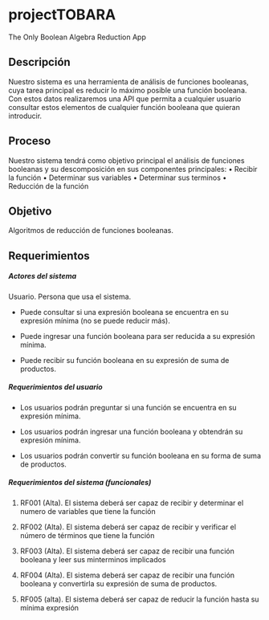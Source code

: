 # projectTOBARA

The Only Boolean Algebra Reduction App

## Descripción

Nuestro sistema es una herramienta de análisis de funciones booleanas, cuya tarea principal es reducir lo máximo posible una función booleana.
Con estos datos realizaremos una API que permita a cualquier usuario consultar estos elementos de cualquier función booleana que quieran introducir.

## Proceso

Nuestro sistema tendrá como objetivo principal el análisis de funciones booleanas y su descomposición en sus componentes principales:
    • Recibir la función
    • Determinar sus variables 
    • Determinar sus terminos
    • Reducción de la función

## Objetivo

Algoritmos de reducción de funciones booleanas. 

## Requerimientos

##### Actores del sistema

Usuario. Persona que usa el sistema.

- Puede consultar si una expresión booleana se encuentra en su expresión mínima (no se puede reducir más).

- Puede ingresar una función booleana para ser reducida a su expresión mínima.

- Puede recibir su función booleana en su expresión de suma de productos.

##### Requerimientos del usuario

- Los usuarios podrán preguntar si una función se encuentra en su expresión mínima.

- Los usuarios podrán ingresar una función booleana y obtendrán su expresión mínima.

- Los usuarios podrán convertir su función booleana en su forma de suma de productos.

##### Requerimientos del sistema (funcionales)

1. RF001 (Alta). El sistema deberá ser capaz de recibir y determinar el numero de variables que tiene la función

2. RF002 (Alta). El sistema deberá ser capaz de recibir y verificar el número de términos que tiene la función

3. RF003 (Alta). El sistema deberá ser capaz de recibir una función booleana y leer sus minterminos implicados

4. RF004 (Alta). El sistema deberá ser capaz de recibir una función booleana y convertirla su expresión de suma de productos.

5. RF005 (alta). El sistema deberá ser capaz de reducir la función hasta su mínima expresión
